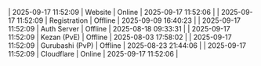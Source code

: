 | 2025-09-17 11:52:09 | Website | Online | 2025-09-17 11:52:06 |
| 2025-09-17 11:52:09 | Registration | Offline | 2025-09-09 16:40:23 |
| 2025-09-17 11:52:09 | Auth Server | Offline | 2025-08-18 09:33:31 |
| 2025-09-17 11:52:09 | Kezan (PvE) | Offline | 2025-08-03 17:58:02 |
| 2025-09-17 11:52:09 | Gurubashi (PvP) | Offline | 2025-08-23 21:44:06 |
| 2025-09-17 11:52:09 | Cloudflare | Online | 2025-09-17 11:52:06 |
